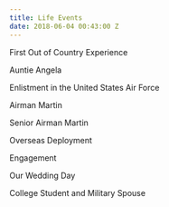 ```yaml
---
title: Life Events
date: 2018-06-04 00:43:00 Z
---
```


First Out of Country Experience

Auntie Angela

Enlistment in the United States Air Force

Airman Martin

Senior Airman Martin

Overseas Deployment

Engagement

Our Wedding Day

College Student and Military Spouse